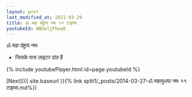 ```yaml
---
layout: post
last_modified_at: 2021-03-29
title: ॐ महा दंष्ट्राय नमः ११ टाइम्स
youtubeId: WBUwljFhwq0
---
```

 
 
 ॐ महा दंष्ट्राय नमः  
 
 -  जिसके पास लाइटर दांत हैं 
 
  
 
  
 
 
 
 
 
 


{% include youtubePlayer.html id=page.youtubeId %}
 
[Next]({{ site.baseurl }}{% link  split1/_posts/2014-03-27-ॐ महायुधया नमः ११ टाइम्स.md%})
 
